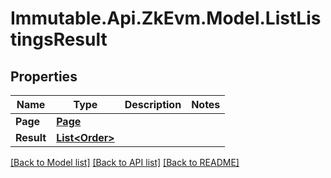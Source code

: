 # Immutable.Api.ZkEvm.Model.ListListingsResult

## Properties

Name | Type | Description | Notes
------------ | ------------- | ------------- | -------------
**Page** | [**Page**](Page.md) |  | 
**Result** | [**List&lt;Order&gt;**](Order.md) |  | 

[[Back to Model list]](../README.md#documentation-for-models) [[Back to API list]](../README.md#documentation-for-api-endpoints) [[Back to README]](../README.md)


